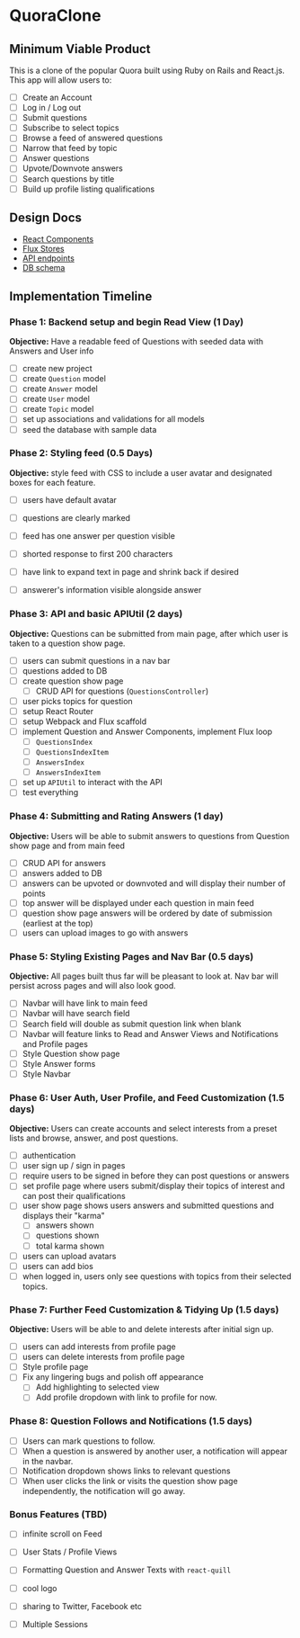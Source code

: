 # QuoraClone


## Minimum Viable Product

This is a clone of the popular Quora built using Ruby on Rails and React.js. This app will allow users to:

- [ ] Create an Account
- [ ] Log in / Log out
- [ ] Submit questions
- [ ] Subscribe to select topics
- [ ] Browse a feed of answered questions
- [ ] Narrow that feed by topic
- [ ] Answer questions
- [ ] Upvote/Downvote answers
- [ ] Search questions by title
- [ ] Build up profile listing qualifications

## Design Docs
* [React Components][components]
* [Flux Stores][stores]
* [API endpoints][api-endpoints]
* [DB schema][schema]

[components]: ./docs/components.md
[stores]: ./docs/stores.md
[api-endpoints]: ./docs/api-endpoints.md
[schema]: ./docs/schema.md

## Implementation Timeline


### Phase 1: Backend setup and begin Read View (1 Day)

**Objective:** Have a readable feed of Questions with seeded data with Answers and User info

- [ ] create new project
- [ ] create `Question` model
- [ ] create `Answer` model
- [ ] create `User` model
- [ ] create `Topic` model
- [ ] set up associations and validations for all models
- [ ] seed the database with sample data

### Phase 2: Styling feed (0.5 Days)

**Objective:** style feed with CSS to include a user avatar and designated boxes for each feature.

- [ ] users have default avatar
- [ ] questions are clearly marked
- [ ] feed has one answer per question visible
- [ ] shorted response to first 200 characters
- [ ] have link to expand text in page and shrink back if desired
- [ ] answerer's information visible alongside answer


### Phase 3: API and basic APIUtil (2 days)

**Objective:** Questions can be submitted from main page, after which user is taken to a question show page.

- [ ] users can submit questions in a nav bar
- [ ] questions added to DB
- [ ] create question show page
  - [ ] CRUD API for questions (`QuestionsController`)
- [ ] user picks topics for question
- [ ] setup React Router
- [ ] setup Webpack and Flux scaffold
- [ ] implement Question and Answer Components, implement Flux loop
  - [ ] `QuestionsIndex`
  - [ ] `QuestionsIndexItem`
  - [ ] `AnswersIndex`
  - [ ] `AnswersIndexItem`
- [ ] set up `APIUtil` to interact with the API
- [ ] test everything

### Phase 4: Submitting and Rating Answers (1 day)

**Objective:** Users will be able to submit answers to questions from Question show page and from main feed

- [ ] CRUD API for answers
- [ ] answers added to DB
- [ ] answers can be upvoted or downvoted and will display their number of points
- [ ] top answer will be displayed under each question in main feed
- [ ] question show page answers will be ordered by date of submission (earliest at the top)
- [ ] users can upload images to go with answers

### Phase 5: Styling Existing Pages and Nav Bar (0.5 days)

**Objective:** All pages built thus far will be pleasant to look at. Nav bar will persist across pages and will also look good.

- [ ] Navbar will have link to main feed
- [ ] Navbar will have search field
- [ ] Search field will double as submit question link when blank
- [ ] Navbar will feature links to Read and Answer Views and Notifications and Profile pages
- [ ] Style Question show page
- [ ] Style Answer forms
- [ ] Style Navbar

### Phase 6: User Auth, User Profile, and Feed Customization (1.5 days)

**Objective:** Users can create accounts and select interests from a preset lists and browse, answer, and post questions.

- [ ] authentication
- [ ] user sign up / sign in pages
- [ ] require users to be signed in before they can post questions or answers
- [ ] set profile page where users submit/display their topics of interest and can post their qualifications
- [ ] user show page shows users answers and submitted questions and displays their "karma"
  - [ ] answers shown
  - [ ] questions shown
  - [ ] total karma shown
- [ ] users can upload avatars
- [ ] users can add bios
- [ ] when logged in, users only see questions with topics from their selected topics.

### Phase 7: Further Feed Customization & Tidying Up (1.5 days)

**Objective:** Users will be able to and delete interests after initial sign up.

- [ ] users can add interests from profile page
- [ ] users can delete interests from profile page
- [ ] Style profile page
- [ ] Fix any lingering bugs and polish off appearance
  - [ ] Add highlighting to selected view
  - [ ] Add profile dropdown with link to profile for now.

### Phase 8: Question Follows and Notifications (1.5 days)
- [ ] Users can mark questions to follow.
- [ ] When a question is answered by another user, a notification will appear in the navbar.
- [ ] Notification dropdown shows links to relevant questions
- [ ] When user clicks the link or visits the question show page independently, the notification will go away.

### Bonus Features (TBD)
- [ ] infinite scroll on Feed
- [ ] User Stats / Profile Views
- [ ] Formatting Question and Answer Texts with `react-quill`
- [ ] cool logo
- [ ] sharing to Twitter, Facebook etc
- [ ] Multiple Sessions


























<!--  -->
